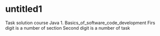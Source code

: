 # untitled1
Task solution course Java 1. Basics_of_software_code_development
Firs digit is a number of section
Second digit is a number of task
